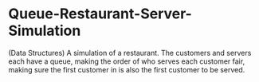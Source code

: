 # Queue-Restaurant-Server-Simulation
(Data Structures) A simulation of a restaurant. The customers and servers each have a queue, making the order of who serves each customer fair, making sure the first customer in is also the first customer to be served.
